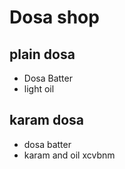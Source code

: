 # Dosa shop

## plain dosa
* Dosa Batter
* light oil

## karam dosa
* dosa batter
* karam and oil   xcvbnm
